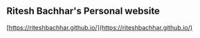## Ritesh Bachhar's Personal website

[https://riteshbachhar.github.io/](https://riteshbachhar.github.io/)

